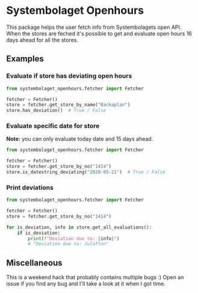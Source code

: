 # Systembolaget Openhours

This package helps the user fetch info from Systembolagets open API. When the
stores are feched it's possible to get and evaluate open hours 16 days ahead
for all the stores.

## Examples

### Evaluate if store has deviating open hours

```py
from systembolaget_openhours.fetcher import Fetcher

fetcher = Fetcher()
store = fetcher.get_store_by_name("Backaplan")
store.has_deviation()  # True / False
```

### Evaluate specific date for store

**Note:** you can only evaluate today date and 15 days ahead.

```py
from systembolaget_openhours.fetcher import Fetcher

fetcher = Fetcher()
store = fetcher.get_store_by_no("1414")
store.is_datestring_deviating("2020-05-21")  # True / False
```

### Print deviations

```py
from systembolaget_openhours.fetcher import Fetcher

fetcher = Fetcher()
store = fetcher.get_store_by_no("1414")

for is_deviation, info in store.get_all_evaluations():
    if is_deviation:
        print(f"Deviation due to: {info}")
        # "Deviation due to: Julafton"
```

## Miscellaneous

This is a weekend hack that probably contains multiple bugs :) Open an issue if
you find any bug and I'll take a look at it when I got time.
